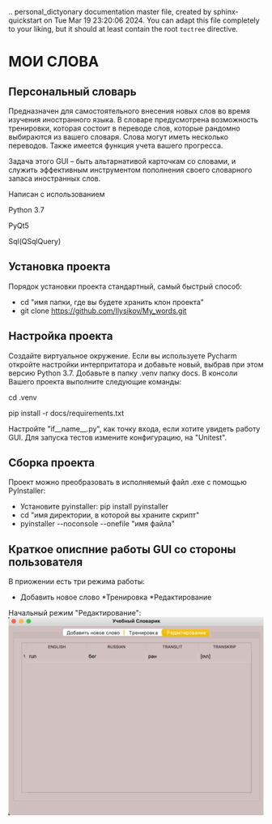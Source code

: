 .. personal_dictyonary documentation master file, created by
   sphinx-quickstart on Tue Mar 19 23:20:06 2024.
   You can adapt this file completely to your liking, but it should at least
   contain the root `toctree` directive.

МОИ СЛОВА
===============================================

Персональный словарь
--------------------
Предназначен для самостоятельного внесения новых слов во время изучения иностранного языка. В словаре предусмотрена
возможность тренировки, которая состоит в переводе слов, которые рандомно выбираются из вашего словаря. Слова могут иметь
несколько переводов. Также имеется функция учета вашего прогресса.


Задача этого GUI – быть альтарнативой карточкам со словами, и служить эффективным инструментом пополнения своего словарного запаса иностранных слов.



Написан с использованием

Python 3.7

PyQt5

Sql(QSqlQuery)

Установка проекта
-----------------
Порядок установки проекта стандартный, самый быстрый способ:
* cd "имя папки, где вы будете хранить клон проекта"
* git clone https://github.com/Ilysikov/My_words.git

Настройка проекта
------------------
Создайте виртуальное окружение. Если вы используете Pycharm откройте настройки интерпритатора и добавьте новый, выбрав
при этом версию Python 3.7. Добавьте в папку .venv папку docs.
В консоли Вашего проекта выполните следующие команды:

cd .venv

pip install -r docs/requirements.txt

Настройте "if__name__.py", как точку входа, если хотите увидеть работу GUI. Для запуска тестов измените конфигурацию,
на "Unitest".

Сборка проекта
--------------
Проект можно преобразовать в исполняемый файл .exe с помощью PyInstaller:
* Установите pyinstaller: pip install pyinstaller
* cd "имя директории, в которой вы храните скрипт"
* pyinstaller --noconsole --onefile "имя файла"

Краткое описпние работы GUI со стороны пользователя
---------------------------------------------------
В приожении есть три режима работы:
* Добавить новое слово
*Тренировка
*Редактирование

Начальный режим "Редактирование":
![]( https://github.com/Ilysikov/My_words/raw/master/docs/static/redact.png)



